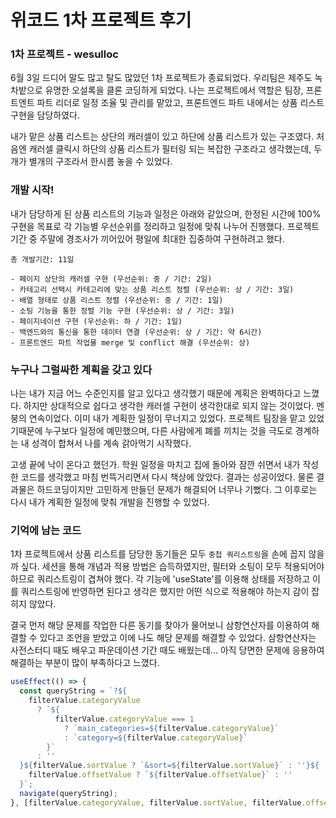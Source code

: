 # 위코드 1차 프로젝트 후기

### 1차 프로젝트 - wesulloc

6월 3일 드디어 말도 많고 탈도 많았던 1차 프로젝트가 종료되었다. 우리팀은 제주도 녹차밭으로 유명한 오설록을 클론 코딩하게 되었다. 나는 프로젝트에서 역할은 팀장, 프론트엔트 파트 리더로 일정 조율 및 관리를 맡았고, 프론트엔드 파트 내에서는 상품 리스트 구현을 담당하였다.

내가 맡은 상품 리스트는 상단의 캐러셀이 있고 하단에 상품 리스트가 있는 구조였다.
처음엔 캐러셀 클릭시 하단의 상품 리스트가 필터링 되는 복잡한 구조라고 생각했는데,
두 개가 별개의 구조라서 한시름 놓을 수 있었다.

### 개발 시작!

내가 담당하게 된 상품 리스트의 기능과 일정은 아래와 같았으며,
한정된 시간에 100% 구현을 목표로 각 기능별 우선순위를 정리하고 일정에 맞춰 나누어 진행했다.
프로젝트 기간 중 주말에 경조사가 끼어있어 평일에 최대한 집중하여 구현하려고 했다.

```
총 개발기간: 11일

- 페이지 상단의 캐러셀 구현 (우선순위: 중 / 기간: 2일)
- 카테고리 선택시 카테고리에 맞는 상품 리스트 정렬 (우선순위: 상 / 기간: 3일)
- 배열 형태로 상품 리스트 정렬 (우선순위: 중 / 기간: 1일)
- 소팅 기능을 통한 정렬 기능 구현 (우선순위: 상 / 기간: 3일)
- 페이지네이션 구현 (우선순위: 하 / 기간: 1일)
- 백엔드와의 통신을 통한 데이터 연결 (우선순위: 상 / 기간: 약 6시간)
- 프론트엔드 파트 작업물 merge 및 conflict 해결 (우선순위: 상)
```

### 누구나 그럴싸한 계획을 갖고 있다

나는 내가 지금 어느 수준인지를 알고 있다고 생각했기 때문에 계획은 완벽하다고 느꼈다.
하지만 상대적으로 쉽다고 생각한 캐러셀 구현이 생각한대로 되지 않는 것이었다.
멘붕의 연속이었다. 이미 내가 계획한 일정이 무너지고 있었다.
프로젝트 팀장을 맡고 있었기때문에 누구보다 일정에 예민했으며,
다른 사람에게 폐를 끼치는 것을 극도로 경계하는 내 성격이 합쳐서 나를 계속 갉아먹기 시작했다.

고생 끝에 낙이 온다고 했던가.
학원 일정을 마치고 집에 돌아와 잠깐 쉬면서 내가 작성한 코드를 생각했고 마침 번뜩거리면서 다시 책상에 앉았다.
결과는 성공이었다. 물론 결과물은 하드코딩이지만 고민하게 만들던 문제가 해결되어 너무나 기뻤다.
그 이후로는 다시 내가 계획한 일정에 맞춰 개발을 진행할 수 있었다.

### 기억에 남는 코드

1차 프로젝트에서 상품 리스트를 담당한 동기들은 모두 `중첩 쿼리스트링`을 손에 꼽지 않을까 싶다.
세션을 통해 개념과 적용 방법은 습득하였지만, 필터와 소팅이 모두 적용되어야 하므로 쿼리스트링이 겹쳐야 했다.
각 기능에 'useState'를 이용해 상태를 저장하고 이를 쿼리스트링에 반영하면 된다고 생각은 했지만 어떤 식으로 적용해야 하는지 감이 잡히지 않았다.

결국 먼저 해당 문제를 작업한 다른 동기를 찾아가 물어보니 삼항연산자를 이용하여 해결할 수 있다고 조언을 받았고 이에 나도 해당 문제를 해결할 수 있었다. 삼항연산자는 사전스터디 때도 배우고 파운데이션 기간 때도 배웠는데... 아직 당면한 문제에 응용하여 해결하는 부분이 많이 부족하다고 느꼈다.

```js
useEffect(() => {
  const queryString = `?${
    filterValue.categoryValue
      ? `${
          filterValue.categoryValue === 1
            ? `main_categories=${filterValue.categoryValue}`
            : `category=${filterValue.categoryValue}`
        }`
      : ''
  }${filterValue.sortValue ? `&sort=${filterValue.sortValue}` : ''}${
    filterValue.offsetValue ? `${filterValue.offsetValue}` : ''
  }`;
  navigate(queryString);
}, [filterValue.categoryValue, filterValue.sortValue, filterValue.offsetValue]);
```

